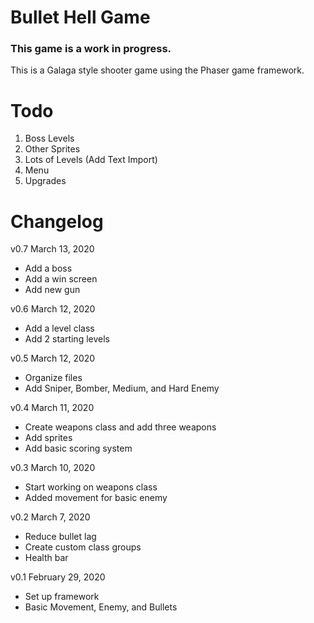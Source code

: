 # Bullet Hell Game
### This game is a work in progress.
This is a Galaga style shooter game using the Phaser game framework.

# Todo
1. Boss Levels
2. Other Sprites
3. Lots of Levels (Add Text Import)
4. Menu
5. Upgrades

# Changelog
v0.7 March 13, 2020
* Add a boss
* Add a win screen
* Add new gun

v0.6 March 12, 2020
* Add a level class
* Add 2 starting levels

v0.5 March 12, 2020
* Organize files
* Add Sniper, Bomber, Medium, and Hard Enemy

v0.4 March 11, 2020
* Create weapons class and add three weapons
* Add sprites
* Add basic scoring system

v0.3 March 10, 2020
* Start working on weapons class
* Added movement for basic enemy

v0.2 March 7, 2020
* Reduce bullet lag
* Create custom class groups
* Health bar

v0.1 February 29, 2020
* Set up framework
* Basic Movement, Enemy, and Bullets

